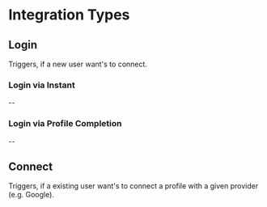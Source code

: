 # Integration Types

## Login
Triggers, if a new user want's to connect.

### Login via Instant
--

### Login via Profile Completion
-- 

## Connect
Triggers, if a existing user want's to connect a profile with a given provider (e.g. Google).